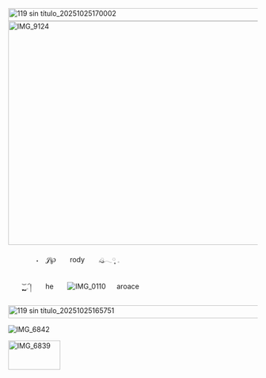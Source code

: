 <img width="640" height="26" alt="119 sin título_20251025170002" src="https://github.com/user-attachments/assets/8a129a4e-de5e-4307-a318-92df12fdbe77" />


<img width="546" height="452" alt="IMG_9124" src="https://github.com/user-attachments/assets/3842e134-c1cc-4a4d-a3bc-8b19f04537bc" />

　　　　˖　𝒥℘　　rody　　𓈒ּུ𓂃༷ 𓈒
		
　　         ͜͝ ຼ𓈒 ︠།　　he　　![IMG_0110](https://github.com/user-attachments/assets/688caec1-d594-4d12-b794-236e4404a175)
　   aroace


 



<img width="640" height="26" alt="119 sin título_20251025165751" src="https://github.com/user-attachments/assets/4859369d-8bb2-4fc0-8e9d-0b4087f398de" />




  
   
   


 
 ![IMG_6842](https://github.com/user-attachments/assets/e11694f3-aa55-4581-a041-7a732dfe55ab) 















 
   <img width="105" height="59" alt="IMG_6839" src="https://github.com/user-attachments/assets/6a60ff49-4823-4343-85e8-8feacea1e5b5" /> 

   
